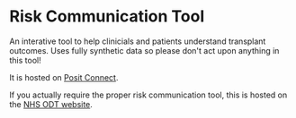 # Risk Communication Tool

An interative tool to help clinicials and patients understand transplant outcomes. 
Uses fully synthetic data so please don't act upon anything in this tool!

It is hosted on [Posit Connect](https://paulsmith-rct.share.connect.posit.cloud/).

If you actually require the proper risk communication tool, this is hosted on the [NHS ODT website](https://www.odt.nhs.uk/transplantation/tools-policies-and-guidance/risk-communication-tools/).
